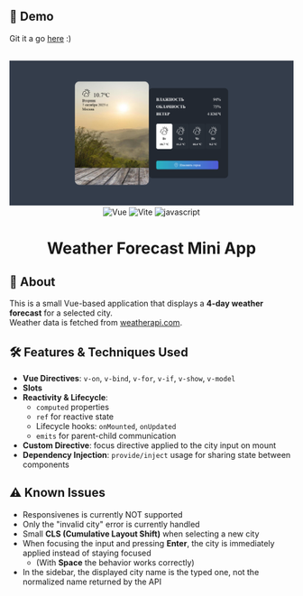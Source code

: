 ## 🤸 Demo

Git it a go [here](https://simple-weather-app-tau.vercel.app/) :)

<div align="center">
  <br />
    <a href="#" target="_blank">
      <img src="./src/assets/images/main.png" alt="Vue Weather App">
    </a>
  <br />
  
  <div >
    <img src="https://img.shields.io/badge/Vue.js-4FC08D?style=flat&logo=vue.js&logoColor=white" alt="Vue" />
    <img src="https://img.shields.io/badge/vite-%23646CFF.svg?style=for-the-badge&logo=vite&logoColor=white" alt="Vite  " />
    <img src="https://img.shields.io/badge/JavaScript-323330?style=flat&logo=javascript&logoColor=F7DF1E" alt="javascript" />
  </div>

<h1 align="center">Weather Forecast Mini App</h1> 
</div>

## 📖 About

This is a small Vue-based application that displays a **4-day weather forecast** for a selected city.  
Weather data is fetched from [weatherapi.com](https://www.weatherapi.com/).

## 🛠️ Features & Techniques Used

- **Vue Directives**: `v-on`, `v-bind`, `v-for`, `v-if`, `v-show`, `v-model`
- **Slots**
- **Reactivity & Lifecycle**:
  - `computed` properties
  - `ref` for reactive state
  - Lifecycle hooks: `onMounted`, `onUpdated`
  - `emits` for parent-child communication
- **Custom Directive**: focus directive applied to the city input on mount
- **Dependency Injection**: `provide/inject` usage for sharing state between components

## ⚠️ Known Issues

- Responsivenes is currently NOT supported
- Only the "invalid city" error is currently handled
- Small **CLS (Cumulative Layout Shift)** when selecting a new city
- When focusing the input and pressing **Enter**, the city is immediately applied instead of staying focused
  - (With **Space** the behavior works correctly)
- In the sidebar, the displayed city name is the typed one, not the normalized name returned by the API
